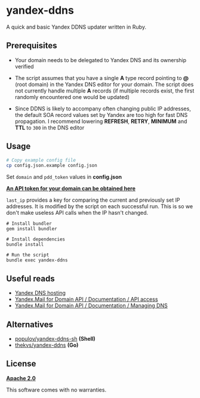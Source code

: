# yandex-ddns
A quick and basic Yandex DDNS updater written in Ruby.

## Prerequisites
- Your domain needs to be delegated to Yandex DNS and its ownership verified

- The script assumes that you have a single **A** type record pointing to **@** (root domain) in the Yandex DNS editor for your domain. The script does not currently handle multiple **A** records (if multiple records exist, the first randomly encountered one would be updated)

- Since DDNS is likely to accompany often changing public IP addresses, the default SOA record values set by Yandex are too high for fast DNS propagation. I recommend lowering **REFRESH**, **RETRY**, **MINIMUM** and **TTL** to `300` in the DNS editor

## Usage
```sh
# Copy example config file
cp config.json.example config.json
```
Set `domain` and `pdd_token` values in **config.json**

**[An API token for your domain can be obtained here](https://pddimp.yandex.ru/api2/admin/get_token)**

`last_ip` provides a key for comparing the current and previously set IP addresses. It is modified by the script on each successful run. This is so we don't make useless API calls when the IP hasn't changed.

```
# Install bundler
gem install bundler

# Install dependencies
bundle install

# Run the script
bundle exec yandex-ddns
```

## Useful reads
- [Yandex DNS hosting](https://yandex.com/support/domain/domain/dns.html)
- [Yandex.Mail for Domain API / Documentation / API access](https://tech.yandex.com/domain/doc/concepts/access-docpage/)
- [Yandex.Mail for Domain API / Documentation / Managing DNS](https://tech.yandex.com/domain/doc/concepts/api-dns-docpage/)

## Alternatives
- [populov/yandex-ddns-sh](https://github.com/populov/yandex-ddns-sh) **(Shell)**
- [thekvs/yandex-ddns](https://github.com/thekvs/yandex-ddns) **(Go)**

## License
**[Apache 2.0](https://www.apache.org/licenses/LICENSE-2.0)**

This software comes with no warranties.

